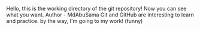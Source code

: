 Hello, this is the working directory of the git repository!
Now you can see what you want.
Author - MdAbuSama
Git and GitHub are interesting to learn and practice.
by the way, I'm going to my work! (funny)
